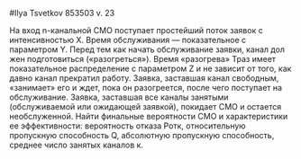 #Ilya Tsvetkov 853503 v. 23

На вход n-канальной СМО поступает простейший поток заявок с интенсивностью X. 
Время обслуживания — показательное с параметром Y. 
Перед тем как начать обслуживание заявки, канал дол жен подготовиться («разогреться»). 
Время «разогрева» Траз имеет показательное распределение с параметром Z и не зависит от того, как давно канал прекратил работу. 
Заявка, заставшая канал свободным, «занимает» его и ждет, пока он разогреется, после чего поступает на обслуживание.
 Заявка, заставшая все каналы занятыми (обслуживаемой или ожидающей заявкой), покидает СМО и остается необслуженной. 
Найти финальные вероятности СМО и характеристики ее эффективности: вероятность отказа Ротк, 
относительную пропускную способность Q, абсолютную пропускную способность, среднее число занятых каналов к. 